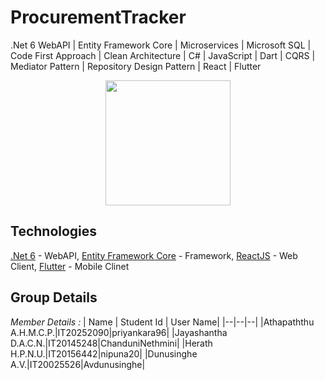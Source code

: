 # ProcurementTracker
.Net 6 WebAPI | Entity Framework Core | Microservices | Microsoft SQL | Code First Approach | Clean Architecture | C# | JavaScript | Dart | CQRS | Mediator Pattern | Repository Design Pattern | React | Flutter
<br/>
<p align="center">
  <img src="https://user-images.githubusercontent.com/88779731/202841010-92107a2c-8e17-4e81-9a55-20843aafba67.jpg" height="200" />
</p>

## Technologies
[.Net 6](https://dotnet.microsoft.com/en-us/) - WebAPI,
[Entity Framework Core](https://learn.microsoft.com/en-us/ef/core/) - Framework,
[ReactJS](https://reactjs.org/) - Web Client,
[Flutter](https://flutter.dev/) - Mobile Clinet

## Group Details
*Member Details :*
| Name | Student Id | User Name|
|--|--|--|
|Athapaththu A.H.M.C.P.|IT20252090|priyankara96|
|Jayashantha D.A.C.N.|IT20145248|ChanduniNethmini|
|Herath H.P.N.U.|IT20156442|nipuna20|
|Dunusinghe A.V.|IT20025526|Avdunusinghe|